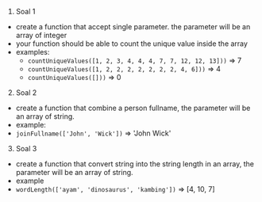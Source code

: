 1. Soal 1
- create a function that accept single parameter. the parameter will be an array of integer
- your function should be able to count the unique value inside the array
- examples:
  - `countUniqueValues([1, 2, 3, 4, 4, 4, 7, 7, 12, 12, 13]))` => 7
  - `countUniqueValues([1, 2, 2, 2, 2, 2, 2, 2, 4, 6]))` => 4
  - `countUniqueValues([]))` => 0

2. Soal 2
 - create a function that combine a person fullname, the parameter will be an array of string.
 - example:
  - `joinFullname(['John', 'Wick'])` => 'John Wick'

3. Soal 3
 - create a function that convert string into the string length in an array, the parameter will be an array of string.
 - example
  - `wordLength(['ayam', 'dinosaurus', 'kambing'])` => [4, 10, 7]
